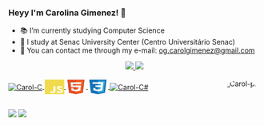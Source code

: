### Heyy I'm Carolina Gimenez! 👋

- 📚 I’m currently studying Computer Science
- 🏫 I study at Senac University Center (Centro Universitário Senac)
- 📧 You can contact me through my e-mail: og.carolgimenez@gmail.com
<div align="center">
  <a href="https://github.com/ogcarolis">
  <img height="180em" src="https://github-readme-stats.vercel.app/api?username=ogcarolis&show_icons=true&theme=dracula&include_all_commits=true&count_private=true"/>
  <img height="180em" src="https://github-readme-stats.vercel.app/api/top-langs/?username=ogcarolis&layout=compact&langs_count=7&theme=dracula"/>
</div>
  
<div style="display: inline_block"><br>
  <img align="center" alt="Carol-C" height="30" width="40" src="https://cdn.jsdelivr.net/gh/devicons/devicon/icons/c/c-original.svg">
  <img align="center" alt="Carol-Js" height="30" width="40" src="https://raw.githubusercontent.com/devicons/devicon/master/icons/javascript/javascript-plain.svg">
  <img align="center" alt="Carol-HTML" height="30" width="40" src="https://raw.githubusercontent.com/devicons/devicon/master/icons/html5/html5-original.svg">
  <img align="center" alt="Carol-CSS" height="30" width="40" src="https://raw.githubusercontent.com/devicons/devicon/master/icons/css3/css3-original.svg">
  <img align="center" alt="Carol-C#" height="30" width="40" src="https://cdn.worldvectorlogo.com/logos/c--4.svg">
  <a href="https://picasion.com/"><img src="https://i.picasion.com/pic92/4f524b9e755bd3371c013d5091c38ca2.gif" align="right" alt="Carol-pic" height="150" style="border-radius:50px;" /></a><br /><a href="https://picasion.com/"></a>
</div> 
  
  
##
  
<div>
  <a href="https://www.instagram.com/og.carolis/" target="_blank"><img src="https://img.shields.io/badge/-Instagram-%23E4405F?style=for-the-badge&logo=instagram&logoColor=white" target="_blank"></a>
  <a href = "mailto:og.carolgimenez@gmail.com"><img src="https://img.shields.io/badge/-Gmail-%23333?style=for-the-badge&logo=gmail&logoColor=white" target="_blank"></a>
  
 <!-- ![Snake animation](https://github.com/ogcarolis/ogcarolis/blob/output/github-contribution-grid-snake.svg) -->
</div>
